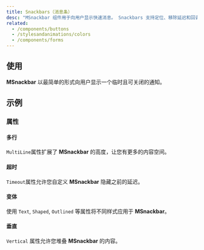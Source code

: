 ```yaml
---
title: Snackbars（消息条）
desc: "MSnackbar 组件用于向用户显示快速消息。 Snackbars 支持定位、移除延迟和回调。"
related:
  - /components/buttons
  - /stylesandanimations/colors
  - /components/forms
---
```


## 使用

**MSnackbar** 以最简单的形式向用户显示一个临时且可关闭的通知。

<snackbars-usage></snackbars-usage>

## 示例

### 属性

#### 多行

`MultiLine`属性扩展了 **MSnackbar** 的高度，让您有更多的内容空间。

<masa-example file="Examples.components.snackbars.MultiLine"></masa-example>

#### 超时

`Timeout`属性允许您自定义 **MSnackbar** 隐藏之前的延迟。

<masa-example file="Examples.components.snackbars.Timeout"></masa-example>

#### 变体

使用 `Text`, `Shaped`, `Outlined` 等属性将不同样式应用于 **MSnackbar**。

<masa-example file="Examples.components.snackbars.Variants"></masa-example>

#### 垂直

`Vertical` 属性允许您堆叠 **MSnackbar** 的内容。

<masa-example file="Examples.components.snackbars.Vertical"></masa-example>
